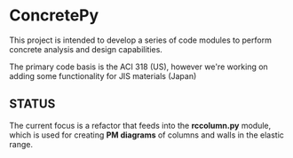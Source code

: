 # ConcretePy

This project is intended to develop a series of code modules to perform concrete analysis and design capabilities.

The primary code basis is the ACI 318 (US), however we're working on adding some functionality for JIS materials (Japan)

## STATUS

The current focus is a refactor that feeds into the **rccolumn.py** module, which is used for creating **PM diagrams** of columns and walls in the elastic range.